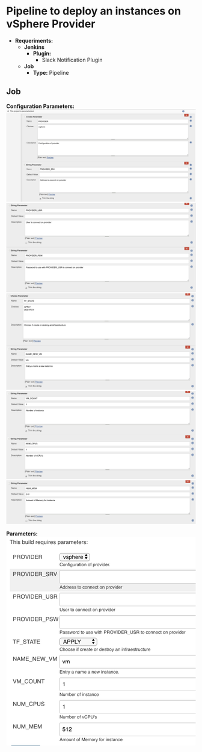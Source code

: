 # **Pipeline to deploy an instances on vSphere Provider**

- **Requeriments:**  
  - **Jenkins**
    - **Plugin:** 
      - Slack Notification Plugin
  - **Job**
    - **Type:** Pipeline

## **Job**

**Configuration Parameters:**
![Parameters to job](/docs/img/img2.png)
![Parameters to job](/docs/img/img3.png)
![Parameters to job](/docs/img/img4.png)
![Parameters to job](/docs/img/img5.png)
![Parameters to job](/docs/img/img6.png)

**Parameters:**
![Parameters to job](/docs/img/img1.png)
